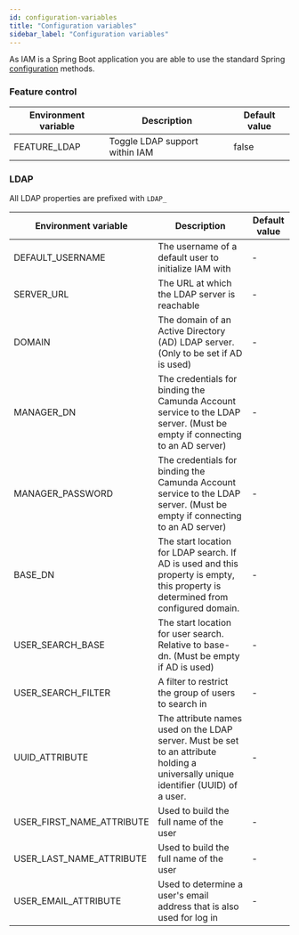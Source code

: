 ```yaml
---
id: configuration-variables
title: "Configuration variables"
sidebar_label: "Configuration variables"
---
```


As IAM is a Spring Boot application you are able to use the standard Spring [configuration](https://docs.spring.io/spring-boot/docs/current/reference/html/spring-boot-features.html#boot-features-external-config)
methods.

### Feature control

Environment variable | Description | Default value
-----|-------------|--------------
FEATURE_LDAP | Toggle LDAP support within IAM | false

### LDAP 

All LDAP properties are prefixed with `LDAP_`

Environment variable | Description | Default value
-----|-------------|--------------
DEFAULT_USERNAME | The username of a default user to initialize IAM with |  -
SERVER_URL | The URL at which the LDAP server is reachable |  -
DOMAIN | The domain of an Active Directory (AD) LDAP server. (Only to be set if AD is used) |  -
MANAGER_DN | The credentials for binding the Camunda Account service to the LDAP server. (Must be empty if connecting to an AD server) |  -
MANAGER_PASSWORD | The credentials for binding the Camunda Account service to the LDAP server. (Must be empty if connecting to an AD server) |  -
BASE_DN | The start location for LDAP search. If AD is used and this property is empty, this property is determined from configured domain. |  -
USER_SEARCH_BASE | The start location for user search. Relative to base-dn. (Must be empty if AD is used) |  -
USER_SEARCH_FILTER | A filter to restrict the group of users to search in |  -
UUID_ATTRIBUTE | The attribute names used on the LDAP server. Must be set to an attribute holding a universally unique identifier (UUID) of a user. |  -
USER_FIRST_NAME_ATTRIBUTE | Used to build the full name of the user |  -
USER_LAST_NAME_ATTRIBUTE | Used to build the full name of the user |  -
USER_EMAIL_ATTRIBUTE | Used to determine a user's email address that is also used for log in |  -
